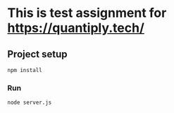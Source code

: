 # This is test assignment for https://quantiply.tech/

## Project setup

```
npm install
```

### Run

```
node server.js
```
